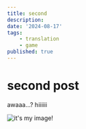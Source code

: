 ```yaml
---
title: second
description: 
date: '2024-08-17'
tags:
    - translation
    - game
published: true
---
```


# second post

awaaa...? hiiiiii

![it's my image!](favicon.png)